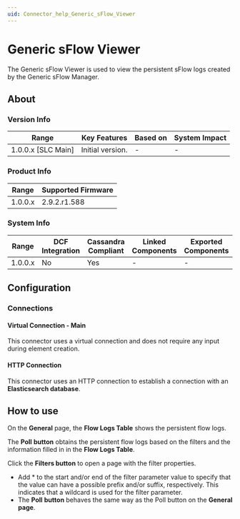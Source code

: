 ```yaml
---
uid: Connector_help_Generic_sFlow_Viewer
---
```


# Generic sFlow Viewer

The Generic sFlow Viewer is used to view the persistent sFlow logs created by the Generic sFlow Manager.

## About

### Version Info

| Range                | Key Features     | Based on     | System Impact     |
|----------------------|------------------|--------------|-------------------|
| 1.0.0.x [SLC Main]   | Initial version. | -            | -                 |

### Product Info

| Range     | Supported Firmware     |
|-----------|------------------------|
| 1.0.0.x   | 2.9.2.r1.588           |

### System Info

| Range     | DCF Integration     | Cassandra Compliant     | Linked Components     | Exported Components     |
|-----------|---------------------|-------------------------|-----------------------|-------------------------|
| 1.0.0.x   | No                  | Yes                     | -                     | -                       |

## Configuration

### Connections

#### Virtual Connection - Main

This connector uses a virtual connection and does not require any input during element creation.

#### HTTP Connection

This connector uses an HTTP connection to establish a connection with an **Elasticsearch database**.

## How to use

On the **General** page, the **Flow Logs Table** shows the persistent flow logs.

The **Poll** **button** obtains the persistent flow logs based on the filters and the information filled in in the **Flow Logs Table**.

Click the **Filters button** to open a page with the filter properties.

- Add \* to the start and/or end of the filter parameter value to specify that the value can have a possible prefix and/or suffix, respectively. This indicates that a wildcard is used for the filter parameter.
- The **Poll** **button** behaves the same way as the Poll button on the **General page**.
